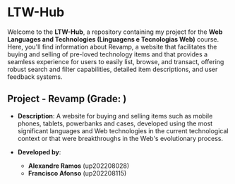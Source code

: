 # LTW-Hub

Welcome to the **LTW-Hub**, a repository containing my project for the **Web Languages and Technologies (Linguagens e Tecnologias Web)** course. Here, you'll find information about Revamp, a website that facilitates the buying and selling of pre-loved technology items and that provides a seamless experience for users to easily list, browse, and transact, offering robust search and filter capabilities, detailed item descriptions, and user feedback systems.

## **Project - Revamp (Grade: )**

   - **Description**: A website for buying and selling items such as mobile phones, tablets, powerbanks and cases, developed using the most significant languages and Web technologies in the current technological context or that were breakthroughs in the Web's evolutionary process.

   - **Developed by**:
      - **Alexandre Ramos** (up202208028)
      - **Francisco Afonso** (up202208115)


